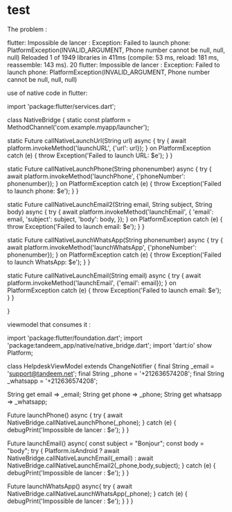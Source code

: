 # test



The problem : 

flutter: Impossible de lancer : Exception: Failed to launch phone: PlatformException(INVALID_ARGUMENT, Phone number cannot be null, null, null)
Reloaded 1 of 1949 libraries in 411ms (compile: 53 ms, reload: 181 ms, reassemble: 143 ms).
20
flutter: Impossible de lancer : Exception: Failed to launch phone: PlatformException(INVALID_ARGUMENT, Phone number cannot be null, null, null)

use of native code in flutter:

import 'package:flutter/services.dart';

class NativeBridge {
  static const platform = MethodChannel('com.example.myapp/launcher');

  static Future<void> callNativeLaunchUrl(String url) async {
    try {
      await platform.invokeMethod('launchURL', {'url': url});
    } on PlatformException catch (e) {
      throw Exception('Failed to launch URL: $e');
    }
  }

  static Future<void> callNativeLaunchPhone(String phonenumber) async {
    try {
      await platform.invokeMethod('launchPhone', {'phoneNumber': phonenumber});
    } on PlatformException catch (e) {
      throw Exception('Failed to launch phone: $e');
    }
  }

  static Future<void> callNativeLaunchEmail2(String email, String subject, String body) async {
    try {
        await platform.invokeMethod('launchEmail', {
            'email': email,
            'subject': subject,
            'body': body,
        });
    } on PlatformException catch (e) {
        throw Exception('Failed to launch email: $e');
    }
}


  static Future<void> callNativeLaunchWhatsApp(String phonenumber) async {
    try {
      await platform.invokeMethod('launchWhatsApp', {'phoneNumber': phonenumber});
    } on PlatformException catch (e) {
      throw Exception('Failed to launch WhatsApp: $e');
    }
  }

  static Future<void> callNativeLaunchEmail(String email) async {
    try {
      await platform.invokeMethod('launchEmail', {'email': email});
    } on PlatformException catch (e) {
      throw Exception('Failed to launch email: $e');
    }
  }

}


viewmodel that consumes it : 

import 'package:flutter/foundation.dart';
import 'package:tandeem_app/native/native_bridge.dart';
import 'dart:io' show Platform;

class HelpdeskViewModel extends ChangeNotifier {
  final String _email = 'support@tandeem.net';
  final String _phone = '+212636574208';
  final String _whatsapp = '+212636574208';

  String get email => _email;
  String get phone => _phone;
  String get whatsapp => _whatsapp;

  Future<void> launchPhone() async {
    try {
      await NativeBridge.callNativeLaunchPhone(_phone);
    } catch (e) {
      debugPrint('Impossible de lancer : $e');
    }
  }

  Future<void> launchEmail() async{
    const subject = "Bonjour";
    const body = "body";
    try {
      Platform.isAndroid ?
      await NativeBridge.callNativeLaunchEmail(_email)
      : await NativeBridge.callNativeLaunchEmail2(_phone,body,subject);
    } catch (e) {
      debugPrint('Impossible de lancer : $e');
    }
  }

  Future<void> launchWhatsApp() async{
    try {
      await NativeBridge.callNativeLaunchWhatsApp(_phone);
    } catch (e) {
      debugPrint('Impossible de lancer : $e');
    }
  }
}

